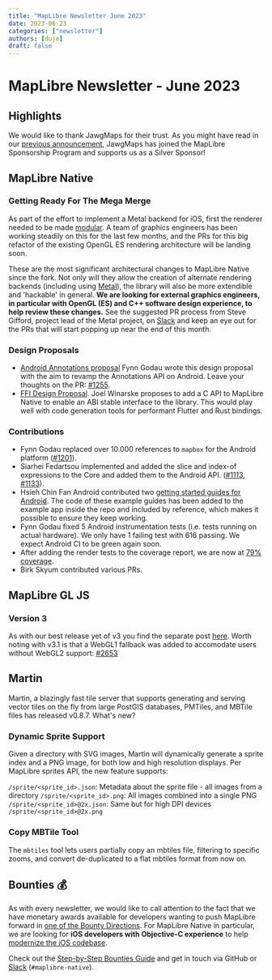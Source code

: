 ```yaml
---
title: "MapLibre Newsletter June 2023"
date: 2023-06-23
categories: ["newsletter"]
authors: [duje]
draft: false
---
```


# MapLibre Newsletter - June 2023

## Highlights

We would like to thank JawgMaps for their trust. As you might have read in our [previous announcement](https://maplibre.org/news/2023-06-22-jawgmaps-becomes-a-maplibre-silver-sponsor/), JawgMaps has joined the MapLibre Sponsorship Program and supports us as a Silver Sponsor!

## MapLibre Native

### Getting Ready For The Mega Merge

As part of the effort to implement a Metal backend for iOS, first the renderer needed to be made [modular](https://github.com/maplibre/maplibre-native/blob/main/design-proposals/2022-10-27-rendering-modularization.md). A team of graphics engineers has been working steadily on this for the last few months, and the PRs for this big refactor of the existing OpenGL ES rendering architecture will be landing soon.

These are the most significant architectural changes to MapLibre Native since the fork. Not only will they allow the creation of alternate rendering backends (including using [Metal](<https://en.wikipedia.org/wiki/Metal_(API)>)), the library will also be more extendible and 'hackable' in general. **We are looking for external graphics engineers, in particular with OpenGL (ES) and C++ software design experience, to help review these changes.** See the suggested PR process from Steve Gifford, project lead of the Metal project, on [Slack](https://osmus.slack.com/archives/C02B2CBSNBU/p1686938801960959) and keep an eye out for the PRs that will start popping up near the end of this month.

### Design Proposals

- [Android Annotations proposal](https://github.com/fynngodau/maplibre-native/blob/annotations-proposal/design-proposals/2023-06-17-android-annotations.md) Fynn Godau wrote this design proposal with the aim to revamp the Annotations API on Android. Leave your thoughts on the PR: [#1255](https://github.com/maplibre/maplibre-native/pull/1255).
- [FFI Design Proposal](https://github.com/maplibre/maplibre-native/pull/1254). Joel Winarske proposes to add a C API to MapLibre Native to enable an ABI stable interface to the library. This would play well with code generation tools for performant Flutter and Rust bindings.

### Contributions

- Fynn Godau replaced over 10.000 references to `mapbox` for the Android platform ([#1201](https://github.com/maplibre/maplibre-native/pull/1201)).
- Siarhei Fedartsou implemented and added the slice and index-of expressions to the Core and added them to the Android API. ([#1113](https://github.com/maplibre/maplibre-native/pull/1113), [#1133](https://github.com/maplibre/maplibre-native/pull/1133)).
- Hsieh Chin Fan Android contributed two [getting started guides for Android](https://maplibre.org/maplibre-native/docs/book/android/annotation-guide.html). The code of these example guides has been added to the example app inside the repo and included by reference, which makes it possible to ensure they keep working.
- Fynn Godau fixed 5 Android instrumentation tests (i.e. tests running on actual hardware). We only have 1 failing test with 616 passing. We expect Android CI to be green again soon.
- After adding the render tests to the coverage report, we are now at [79% coverage](https://app.codecov.io/github/maplibre/maplibre-native).
- Birk Skyum contributed various PRs.

## MapLibre GL JS

### Version 3

As with our best release yet of v3 you find the separate post [here](https://maplibre.org/news/2023-05-23-maplibre-gl-js-v3/). Worth noting with v3.1 is that a WebGL1 fallback was added to accomodate users without WebGL2 support: [#2653](https://github.com/maplibre/maplibre-gl-js/issues/2653)

## Martin

Martin, a blazingly fast tile server that supports generating and serving vector tiles on the fly from large PostGIS databases, PMTiles, and MBTile files has released v0.8.7. What's new?

### Dynamic Sprite Support

Given a directory with SVG images, Martin will dynamically generate a sprite index and a PNG image, for both low and high resolution displays. Per MapLibre sprites API, the new feature supports:

`/sprite/<sprite_id>.json`: Metadata about the sprite file - all images from a directory
`/sprite/<sprite_id>.png`: All images combined into a single PNG
`/sprite/<sprite_id>@2x.json`: Same but for high DPI devices
`/sprite/<sprite_id>@2x.png`

### Copy MBTile Tool

The `mbtiles` tool lets users partially copy an mbtiles file, filtering to specific zooms, and convert de-duplicated to a flat mbtiles format from now on.

## Bounties 💰

As with every newsletter, we would like to call attention to the fact that we have monetary awards available for developers wanting to push MapLibre forward in [one of the Bounty Directions](https://github.com/maplibre/maplibre/issues?q=is%3Aissue+is%3Aopen+label%3A%22bounty+direction%22). For MapLibre Native in particular, we are looking for **iOS developers with Objective-C experience** to help [modernize the iOS codebase](https://github.com/maplibre/maplibre-native/issues/1248).

Check out the [Step-by-Step Bounties Guide](https://maplibre.org/roadmap/step-by-step-bounties-guide/) and get in touch via GitHub or [Slack](https://slack.openstreetmap.us/) (`#maplibre-native`).
